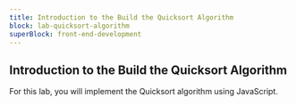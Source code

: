 ```yaml
---
title: Introduction to the Build the Quicksort Algorithm
block: lab-quicksort-algorithm
superBlock: front-end-development
---
```


## Introduction to the Build the Quicksort Algorithm

For this lab, you will implement the Quicksort algorithm using JavaScript.
